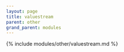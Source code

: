 ```yaml
---
layout: page
title: valuestream
parent: other
grand_parent: modules
---
```


{% include modules/other/valuestream.md %}
